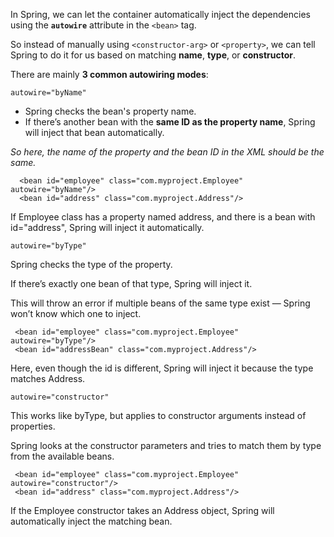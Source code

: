 

In Spring, we can let the container automatically inject the dependencies using the **`autowire`** attribute in the `<bean>` tag.

So instead of manually using `<constructor-arg>` or `<property>`, we can tell Spring to do it for us based on matching **name**, **type**, or **constructor**.

There are mainly **3 common autowiring modes**:


`autowire="byName"`

- Spring checks the bean's property name.
- If there’s another bean with the **same ID as the property name**, Spring will inject that bean automatically.

 *So here, the name of the property and the bean ID in the XML should be the same.*

       
      <bean id="employee" class="com.myproject.Employee" autowire="byName"/>
      <bean id="address" class="com.myproject.Address"/>

If Employee class has a property named address, and there is a bean with id="address", Spring will inject it automatically.


`autowire="byType"`

Spring checks the type of the property.

If there’s exactly one bean of that type, Spring will inject it.

This will throw an error if multiple beans of the same type exist — Spring won’t know which one to inject.


     <bean id="employee" class="com.myproject.Employee" autowire="byType"/>
     <bean id="addressBean" class="com.myproject.Address"/>


Here, even though the id is different, Spring will inject it because the type matches Address.


`autowire="constructor"`

This works like byType, but applies to constructor arguments instead of properties.

Spring looks at the constructor parameters and tries to match them by type from the available beans.

     <bean id="employee" class="com.myproject.Employee" autowire="constructor"/>
     <bean id="address" class="com.myproject.Address"/>


If the Employee constructor takes an Address object, Spring will automatically inject the matching bean.



